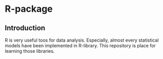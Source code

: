 # R-package

## Introduction

R is very useful toos for data analysis.
Especially, almost every statistical models have been implemented in R-library.
This repository is place for learning those libraries.
